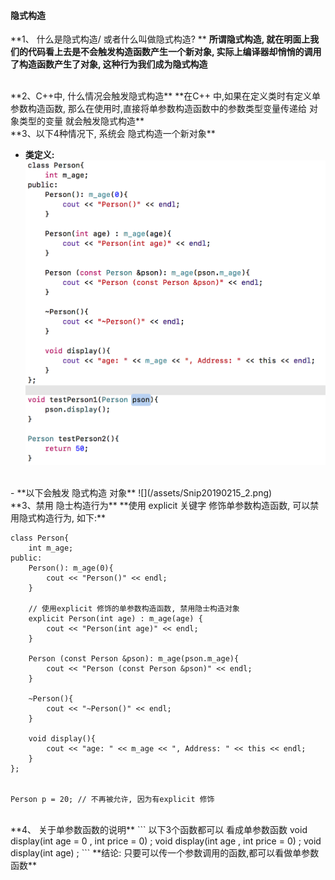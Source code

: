 #### 隐式构造


**1、 什么是隐式构造/ 或者什么叫做隐式构造? **
**所谓隐式构造, 就在明面上我们的代码看上去是不会触发构造函数产生一个新对象, 实际上编译器却悄悄的调用了构造函数产生了对象, 这种行为我们成为隐式构造**

<br>
**2、C++中, 什么情况会触发隐式构造**
**在C++ 中,如果在定义类时有定义单参数构造函数, 那么在使用时,直接将单参数构造函数中的参数类型变量传递给 对象类型的变量 就会触发隐式构造**


<br>
**3、以下4种情况下, 系统会 隐式构造一个新对象**

- **类定义:**
![](/assets/Snip20190215_1.png)

<br>
- **以下会触发 隐式构造 对象**
![](/assets/Snip20190215_2.png)


<br>
**3、禁用 隐士构造行为**
**使用 explicit 关键字 修饰单参数构造函数, 可以禁用隐式构造行为, 如下:**

```
class Person{
    int m_age; 
public:
    Person(): m_age(0){
        cout << "Person()" << endl;
    }
    
    // 使用explicit 修饰的单参数构造函数, 禁用隐士构造对象
    explicit Person(int age) : m_age(age) {
        cout << "Person(int age)" << endl;
    }
    
    Person (const Person &pson): m_age(pson.m_age){
        cout << "Person (const Person &pson)" << endl;
    }
    
    ~Person(){
        cout << "~Person()" << endl;
    }
    
    void display(){
        cout << "age: " << m_age << ", Address: " << this << endl;
    }
};


Person p = 20; // 不再被允许, 因为有explicit 修饰
```

<br>
**4、 关于单参数函数的说明**
```
以下3个函数都可以 看成单参数函数
void display(int age = 0 , int price = 0) ; 
void display(int age , int price = 0) ; 
void display(int age) ; 
```
**结论:
只要可以传一个参数调用的函数,都可以看做单参数函数**

